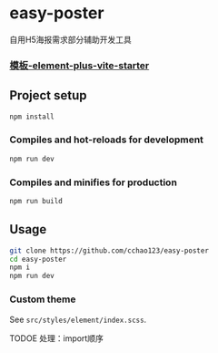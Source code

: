 # easy-poster

自用H5海报需求部分辅助开发工具

### [模板-element-plus-vite-starter](https://github.com/element-plus/element-plus-vite-starter)


## Project setup

```bash
npm install
```

### Compiles and hot-reloads for development

```bash
npm run dev
```

### Compiles and minifies for production

```bash
npm run build
```

## Usage

```bash
git clone https://github.com/cchao123/easy-poster
cd easy-poster
npm i
npm run dev
```

### Custom theme

See `src/styles/element/index.scss`.

TODOE 处理：import顺序
